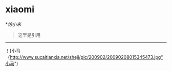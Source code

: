 # xiaomi
**仿小米*
>这里是引用
---
！[小马（http://www.sucaitianxia.net/sheji/pic/200902/20090208015345473.jpg“小马")
